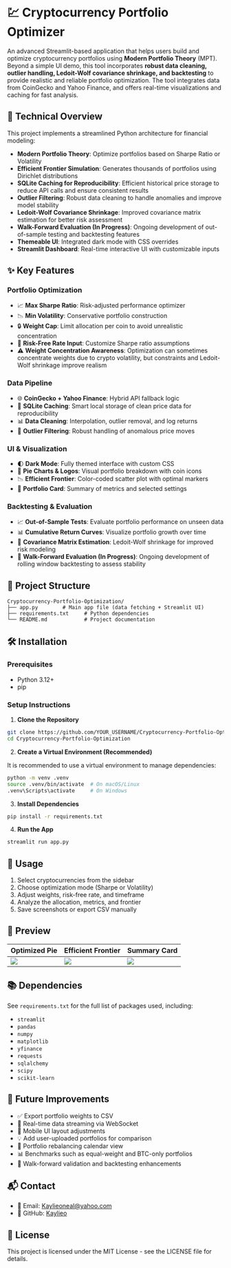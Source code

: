 # 💹 Cryptocurrency Portfolio Optimizer

An advanced Streamlit-based application that helps users build and optimize cryptocurrency portfolios using **Modern Portfolio Theory** (MPT). Beyond a simple UI demo, this tool incorporates **robust data cleaning, outlier handling, Ledoit-Wolf covariance shrinkage, and backtesting** to provide realistic and reliable portfolio optimization. The tool integrates data from CoinGecko and Yahoo Finance, and offers real-time visualizations and caching for fast analysis.

## 🔬 Technical Overview

This project implements a streamlined Python architecture for financial modeling:

- **Modern Portfolio Theory**: Optimize portfolios based on Sharpe Ratio or Volatility
- **Efficient Frontier Simulation**: Generates thousands of portfolios using Dirichlet distributions
- **SQLite Caching for Reproducibility**: Efficient historical price storage to reduce API calls and ensure consistent results
- **Outlier Filtering**: Robust data cleaning to handle anomalies and improve model stability
- **Ledoit-Wolf Covariance Shrinkage**: Improved covariance matrix estimation for better risk assessment
- **Walk-Forward Evaluation (In Progress)**: Ongoing development of out-of-sample testing and backtesting features
- **Themeable UI**: Integrated dark mode with CSS overrides
- **Streamlit Dashboard**: Real-time interactive UI with customizable inputs

## ✨ Key Features

### Portfolio Optimization
- 📈 **Max Sharpe Ratio**: Risk-adjusted performance optimizer
- 📉 **Min Volatility**: Conservative portfolio construction
- 🔒 **Weight Cap**: Limit allocation per coin to avoid unrealistic concentration
- 🧠 **Risk-Free Rate Input**: Customize Sharpe ratio assumptions
- ⚠️ **Weight Concentration Awareness**: Optimization can sometimes concentrate weights due to crypto volatility, but constraints and Ledoit-Wolf shrinkage improve realism

### Data Pipeline
- 🌐 **CoinGecko + Yahoo Finance**: Hybrid API fallback logic
- 💾 **SQLite Caching**: Smart local storage of clean price data for reproducibility
- 📊 **Data Cleaning**: Interpolation, outlier removal, and log returns
- 🚫 **Outlier Filtering**: Robust handling of anomalous price moves

### UI & Visualization
- 🌓 **Dark Mode**: Fully themed interface with custom CSS
- 🧩 **Pie Charts & Logos**: Visual portfolio breakdown with coin icons
- 📉 **Efficient Frontier**: Color-coded scatter plot with optimal markers
- 📇 **Portfolio Card**: Summary of metrics and selected settings

### Backtesting & Evaluation
- 📈 **Out-of-Sample Tests**: Evaluate portfolio performance on unseen data
- 📊 **Cumulative Return Curves**: Visualize portfolio growth over time
- 🧮 **Covariance Matrix Estimation**: Ledoit-Wolf shrinkage for improved risk modeling
- 🔄 **Walk-Forward Evaluation (In Progress)**: Ongoing development of rolling window backtesting to assess stability

## 🔧 Project Structure

```
Cryptocurrency-Portfolio-Optimization/
├── app.py        # Main app file (data fetching + Streamlit UI)
├── requirements.txt     # Python dependencies
└── README.md            # Project documentation
```

## 🛠️ Installation

### Prerequisites
- Python 3.12+
- pip

### Setup Instructions

1. **Clone the Repository**
```bash
git clone https://github.com/YOUR_USERNAME/Cryptocurrency-Portfolio-Optimization.git
cd Cryptocurrency-Portfolio-Optimization
```

2. **Create a Virtual Environment (Recommended)**

It is recommended to use a virtual environment to manage dependencies:

```bash
python -m venv .venv
source .venv/bin/activate  # On macOS/Linux
.venv\Scripts\activate     # On Windows
```

3. **Install Dependencies**
```bash
pip install -r requirements.txt
```

4. **Run the App**
```bash
streamlit run app.py
```

## 🎯 Usage

1. Select cryptocurrencies from the sidebar
2. Choose optimization mode (Sharpe or Volatility)
3. Adjust weights, risk-free rate, and timeframe
4. Analyze the allocation, metrics, and frontier
5. Save screenshots or export CSV manually

## 📸 Preview

| Optimized Pie | Efficient Frontier | Summary Card |
|---------------|--------------------|---------------|
| ![](screenshots/optimized_pie.png) | ![](screenshots/efficient_frontier.png) | ![](screenshots/summary_card.png) |

## 📚 Dependencies

See `requirements.txt` for the full list of packages used, including:

- `streamlit`
- `pandas`
- `numpy`
- `matplotlib`
- `yfinance`
- `requests`
- `sqlalchemy`
- `scipy`
- `scikit-learn`  <!-- For Ledoit-Wolf covariance shrinkage -->

## 🚀 Future Improvements

- ✅ Export portfolio weights to CSV
- 📡 Real-time data streaming via WebSocket
- 📱 Mobile UI layout adjustments
- 💡 Add user-uploaded portfolios for comparison
- 🔁 Portfolio rebalancing calendar view
- 📊 Benchmarks such as equal-weight and BTC-only portfolios
- 🔄 Walk-forward validation and backtesting enhancements

## 📬 Contact

- 📧 Email: Kaylieoneal@yahoo.com
- 🐙 GitHub: [Kaylieo](https://github.com/Kaylieo)

## 📜 License

This project is licensed under the MIT License - see the LICENSE file for details.
